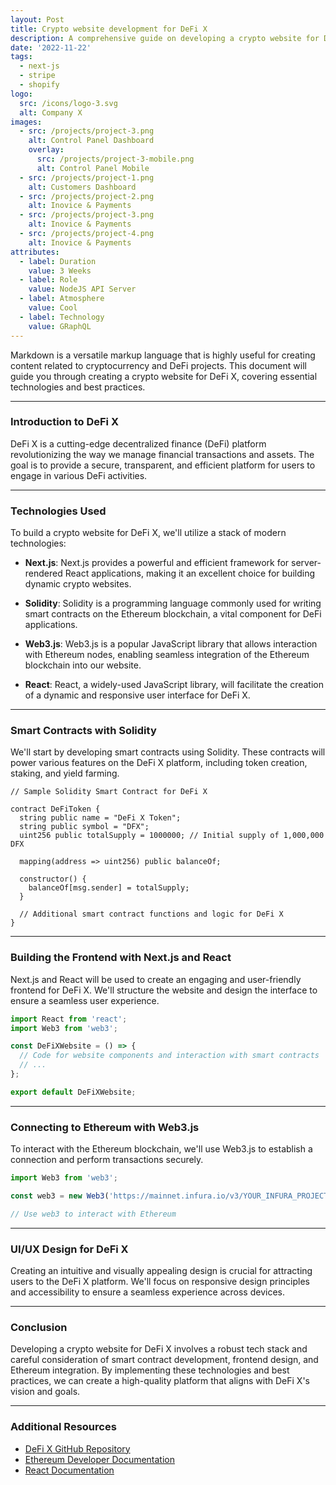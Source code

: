 ```yaml
---
layout: Post
title: Crypto website development for DeFi X
description: A comprehensive guide on developing a crypto website for DeFi X, covering technologies and best practices.
date: '2022-11-22'
tags:
  - next-js
  - stripe
  - shopify
logo:
  src: /icons/logo-3.svg
  alt: Company X
images:
  - src: /projects/project-3.png
    alt: Control Panel Dashboard
    overlay:
      src: /projects/project-3-mobile.png
      alt: Control Panel Mobile
  - src: /projects/project-1.png
    alt: Customers Dashboard
  - src: /projects/project-2.png
    alt: Inovice & Payments
  - src: /projects/project-3.png
    alt: Inovice & Payments
  - src: /projects/project-4.png
    alt: Inovice & Payments
attributes:
  - label: Duration
    value: 3 Weeks
  - label: Role
    value: NodeJS API Server
  - label: Atmosphere
    value: Cool
  - label: Technology
    value: GRaphQL
---
```


Markdown is a versatile markup language that is highly useful for creating content related to cryptocurrency and DeFi projects. This document will guide you through creating a crypto website for DeFi X, covering essential technologies and best practices.

---

### Introduction to DeFi X

DeFi X is a cutting-edge decentralized finance (DeFi) platform revolutionizing the way we manage financial transactions and assets. The goal is to provide a secure, transparent, and efficient platform for users to engage in various DeFi activities.

---

### Technologies Used

To build a crypto website for DeFi X, we'll utilize a stack of modern technologies:

- **Next.js**: Next.js provides a powerful and efficient framework for server-rendered React applications, making it an excellent choice for building dynamic crypto websites.

- **Solidity**: Solidity is a programming language commonly used for writing smart contracts on the Ethereum blockchain, a vital component for DeFi applications.

- **Web3.js**: Web3.js is a popular JavaScript library that allows interaction with Ethereum nodes, enabling seamless integration of the Ethereum blockchain into our website.

- **React**: React, a widely-used JavaScript library, will facilitate the creation of a dynamic and responsive user interface for DeFi X.

---

### Smart Contracts with Solidity

We'll start by developing smart contracts using Solidity. These contracts will power various features on the DeFi X platform, including token creation, staking, and yield farming.

```solidity
// Sample Solidity Smart Contract for DeFi X

contract DeFiToken {
  string public name = "DeFi X Token";
  string public symbol = "DFX";
  uint256 public totalSupply = 1000000; // Initial supply of 1,000,000 DFX

  mapping(address => uint256) public balanceOf;

  constructor() {
    balanceOf[msg.sender] = totalSupply;
  }

  // Additional smart contract functions and logic for DeFi X
}
```

---

### Building the Frontend with Next.js and React

Next.js and React will be used to create an engaging and user-friendly frontend for DeFi X. We'll structure the website and design the interface to ensure a seamless user experience.

```jsx {4-7}
import React from 'react';
import Web3 from 'web3';

const DeFiXWebsite = () => {
  // Code for website components and interaction with smart contracts
  // ...
};

export default DeFiXWebsite;
```

---

### Connecting to Ethereum with Web3.js

To interact with the Ethereum blockchain, we'll use Web3.js to establish a connection and perform transactions securely.

```javascript {4-7} showLineNumbers
import Web3 from 'web3';

const web3 = new Web3('https://mainnet.infura.io/v3/YOUR_INFURA_PROJECT_ID');

// Use web3 to interact with Ethereum
```

---

### UI/UX Design for DeFi X

Creating an intuitive and visually appealing design is crucial for attracting users to the DeFi X platform. We'll focus on responsive design principles and accessibility to ensure a seamless experience across devices.

---

### Conclusion

Developing a crypto website for DeFi X involves a robust tech stack and careful consideration of smart contract development, frontend design, and Ethereum integration. By implementing these technologies and best practices, we can create a high-quality platform that aligns with DeFi X's vision and goals.

---

### Additional Resources

- [DeFi X GitHub Repository](https://github.com/DeFiX)
- [Ethereum Developer Documentation](https://ethereum.org/developers)
- [React Documentation](https://reactjs.org/docs/getting-started.html)
